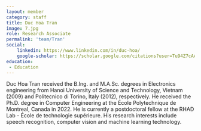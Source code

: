 ```yaml
---
layout: member
category: staff
title: Duc Hoa Tran
image: 7.jpg
role: Research Associate
permalink: 'team/Tran'
social:
    linkedin: https://www.linkedin.com/in/duc-hoa/
    google-scholar: https://scholar.google.com/citations?user=Tu94Z7cAAAAJ&hl=fr&oi=ao
education:
 - Education
---
```


Duc Hoa Tran received the B.Ing. and M.A.Sc. degrees in Electronics engineering from Hanoi University of Science and Technology, Vietnam (2009) and Politecnico di Torino, Italy (2012), respectively. He received the Ph.D. degree in Computer Engineering at the École Polytechnique de Montreal, Canada in 2022. He is currently a postdoctoral fellow at the RHAD Lab - École de technologie supérieure. His research interests include speech recognition, computer vision and machine learning technology.
